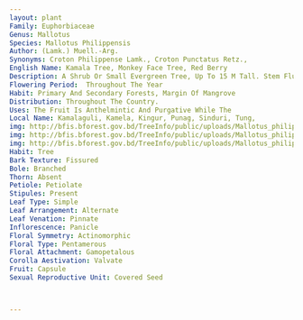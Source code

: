 ```yaml
---
layout: plant
Family: Euphorbiaceae
Genus: Mallotus
Species: Mallotus Philippensis
Author: (Lamk.) Muell.-Arg.
Synonyms: Croton Philippense Lamk., Croton Punctatus Retz., 
English Name: Kamala Tree, Monkey Face Tree, Red Berry
Description: A Shrub Or Small Evergreen Tree, Up To 15 M Tall. Stem Fluted At Age, Young Shoots, Leaves And Inflorescence Fulvous To Ferrugineous-pubescent. Leaves Alternate Or Sub-opposite, Stipulate, Stipules Minute, Fugacious, Petiolate, Petioles 2-6 Cm Long, Fulvous To Ferrugineous-pubescent Or Subglabrous, Leaf Blade Ovate To Ovate-lanceolate, 5-15 Ã— 2-8 Cm, Acute Or Shortly Acuminate, Subentire, Cuneate, Rounded Or Subtruncate At The Base, Lateral Nerves 3-8 Pairs, Tertiary Nerves More Or Less Parallel, Glabrous Above, Sparingly Pubescent And Minutely Reddish Gland-dotted Beneath. Male Inflorescence Terminal, Spicate Or Racemose, Often Clustered And Appearing As If Paniculate, Up To 10 Cm Long, Many-flowered, Bracts C 1 Mm Long, Persistent. Male Flowers Subsessile, Or With 1 Mm Long Pedicel, Calyx Lobes C 2.1-3.2 Ã— 1.0-1.5 Mm, Ovate-lanceolate To Lanceolate, Acute, Glandular, Sparsely Pubescent, Stamens Up To 3 Mm Long, Anthers C 0.8 Mm Long With A Few Apical Glands. Female Inflorescence As In The Male But Less Crowded And Shorter. Female Flowers Sessile Or Subsessile, Calyx Lobes 3-5, Triangular-ovate, C 1.5 Mm Long, Closely Appressed To The Ovary, Ovary Subglobose, C 1 Mm In Diameter, Pubescent, Styles 2-3 Mm Long, Plumose, Green. Fruit 8-10 Ã— 5-6 Mm, 3-lobed, Occasionally 4-lobed, Subglobose, Smooth, Densely Covered With Crimson Granular Glands, Loculicidally Dehiscent. Seeds C 4 Mm Across, Globose, Smooth, Black.
Flowering Period:  Throughout The Year
Habit: Primary And Secondary Forests, Margin Of Mangrove 
Distribution: Throughout The Country.
Uses: The Fruit Is Anthelmintic And Purgative While The 
Local Name: Kamalaguli, Kamela, Kingur, Punag, Sinduri, Tung, 
img: http://bfis.bforest.gov.bd/TreeInfo/public/uploads/Mallotus_philippensis.jpg
img: http://bfis.bforest.gov.bd/TreeInfo/public/uploads/Mallotus_philippensis1.JPG
img: http://bfis.bforest.gov.bd/TreeInfo/public/uploads/Mallotus_philippensis2.jpg
Habit: Tree
Bark Texture: Fissured
Bole: Branched
Thorn: Absent
Petiole: Petiolate
Stipules: Present
Leaf Type: Simple
Leaf Arrangement: Alternate
Leaf Venation: Pinnate
Inflorescence: Panicle
Floral Symmetry: Actinomorphic
Floral Type: Pentamerous
Floral Attachment: Gamopetalous
Corolla Aestivation: Valvate
Fruit: Capsule
Sexual Reproductive Unit: Covered Seed



---
```



